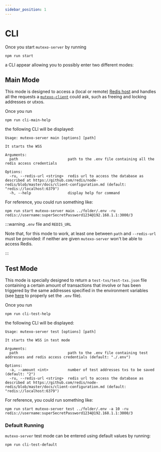 ```yaml
---
sidebar_position: 1
---
```


# CLI

Once you start `mutexo-server` by running

```
npm run start
```

a CLI appear allowing you to possibly enter two different modes:

## Main Mode

This mode is designed to access a (local or remote) [Redis host](https://redis.io/docs/latest/operate/oss_and_stack/install/install-redis/) and handles all the requests a [`mutexo-client`](https://github.com/HarmonicLabs/mutexo-client) could ask, such as freeing and locking addresses or utxos.

Once you run

```
npm run cli-main-help
```

the following CLI will be displayed:

```
Usage: mutexo-server main [options] [path]

It starts the WSS

Arguments:
  path                       path to the .env file containing all the redis access credentials

Options:
  -ru, --redis-url <string>  redis url to access the database as described at https://github.com/redis/node-redis/blob/master/docs/client-configuration.md (default: "redis://localhost:6379")
  -h, --help                 display help for command
```

For reference, you could run something like:

```
npm run start mutexo-server main ../folder/.env -ru redis://username:superSecretPassword1234@192.168.1.1:3000/3
```

:::warning `.env` file and `REDIS_URL`

Note that, for this mode to work, at least one between `path` and `--redis-url` must be provided: if neither are given `mutexo-server` won't be able to access Redis.

:::

## Test Mode

This mode is specially designed to return a `test-txs/test-txs.json` file containing a certain amount of transactions that involve or has been triggered by the same addresses specified in the environment variables (see [here](getting-started.md#local-development) to properly set the `.env` file).

Once you run

```
npm run cli-test-help
```

the following CLI will be displayed:

```
Usage: mutexo-server test [options] [path]

It starts the WSS in test mode

Arguments:
  path                       path to the .env file containing test addresses and redis access credentials (default: "./.env")

Options:
  -a, --amount <int>         number of test addresses txs to be saved (default: "2")
  -ru, --redis-url <string>  redis url to access the database as described at https://github.com/redis/node-redis/blob/master/docs/client-configuration.md (default: "redis://localhost:6379")
```

For reference, you could run something like:

```
npm run start mutexo-server test ../folder/.env -a 10 -ru redis://username:superSecretPassword1234@192.168.1.1:3000/3
```

### Default Running

`mutexo-server` test mode can be entered using default values by running:

```
npm run cli-test-default
```